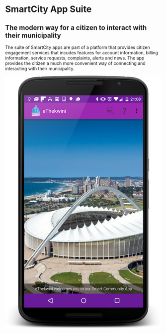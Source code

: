 # SmartCity App Suite
## The modern way for a citizen to interact with their municipality

The suite of SmartCity apps are part of a platform that provides citizen engagement services that incudes features for account information, billing information, service requests, complaints, alerts and news. The app provides the citizen a much more convenient way of connecting and interacting with their municipality. 

![Alt text](/CityApps006/CitizenApp-eThekwini/screens/d1.png?raw=true "eThekwini App")

